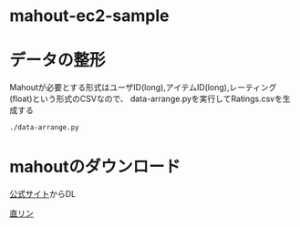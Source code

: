 mahout-ec2-sample
=================


# データの整形
Mahoutが必要とする形式はユーザID(long),アイテムID(long),レーティング(float)という形式のCSVなので、
data-arrange.pyを実行してRatings.csvを生成する

```sh
./data-arrange.py
```

# mahoutのダウンロード
[公式サイト](http://mahout.apache.org/)からDL

[直リン](http://ftp.tsukuba.wide.ad.jp/software/apache/mahout/0.7/)


